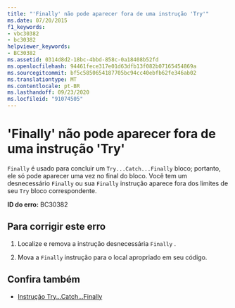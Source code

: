 ```yaml
---
title: "'Finally' não pode aparecer fora de uma instrução 'Try'"
ms.date: 07/20/2015
f1_keywords:
- vbc30382
- bc30382
helpviewer_keywords:
- BC30382
ms.assetid: 0314d8d2-18bc-4bbd-858c-0a18408b52fd
ms.openlocfilehash: 94461fece317e01d63dfb13f082b07165454869a
ms.sourcegitcommit: bf5c5850654187705bc94cc40ebfb62fe346ab02
ms.translationtype: MT
ms.contentlocale: pt-BR
ms.lasthandoff: 09/23/2020
ms.locfileid: "91074505"
---
```

# <a name="finally-cannot-appear-outside-a-try-statement"></a>'Finally' não pode aparecer fora de uma instrução 'Try'

`Finally` é usado para concluir um `Try...Catch...Finally` bloco; portanto, ele só pode aparecer uma vez no final do bloco. Você tem um desnecessário `Finally` ou sua `Finally` instrução aparece fora dos limites de seu `Try` bloco correspondente.  
  
 **ID do erro:** BC30382  
  
## <a name="to-correct-this-error"></a>Para corrigir este erro  
  
1. Localize e remova a instrução desnecessária `Finally` .  
  
2. Mova a `Finally` instrução para o local apropriado em seu código.  
  
## <a name="see-also"></a>Confira também

- [Instrução Try...Catch...Finally](../language-reference/statements/try-catch-finally-statement.md)
